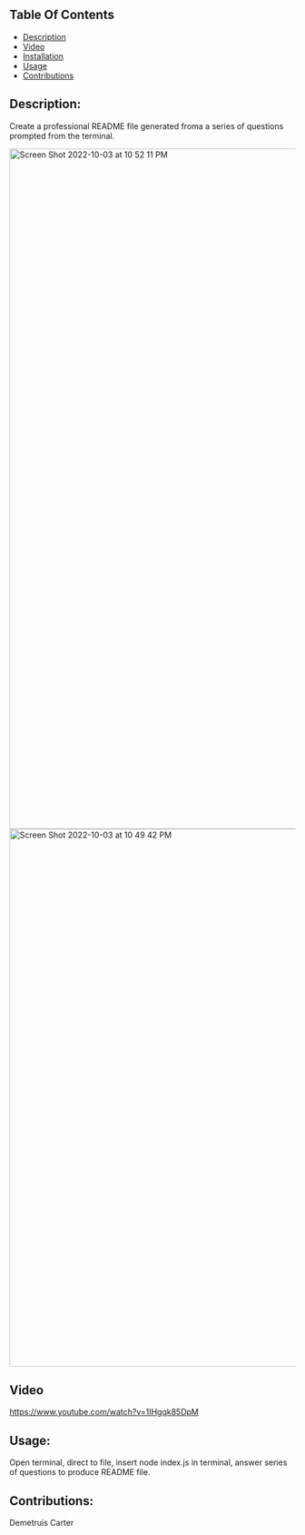 ## Table Of Contents
  - [Description](#description)
  - [Video](#video)
  - [Installation](#installation)
  - [Usage](#usage)
  - [Contributions](#contribution)


  ## Description: 
  Create a professional README file generated froma a series of questions prompted from the terminal. 
  
  
  
  
  <img width="1197" alt="Screen Shot 2022-10-03 at 10 52 11 PM" src="https://user-images.githubusercontent.com/108381693/193735539-4cd47494-d714-4027-9ce0-4f3502d1b22b.png">
  
  <img width="946" alt="Screen Shot 2022-10-03 at 10 49 42 PM" src="https://user-images.githubusercontent.com/108381693/193735429-617e0bd3-ed6b-46ae-b07c-680f43378fde.png">
  
  
  ## Video 
 https://www.youtube.com/watch?v=1IHgqk85DpM
  
  


  ## Usage: 
  Open terminal, direct to file, insert node index.js in terminal, answer series of questions to produce README file.


  ## Contributions:
 Demetruis Carter







